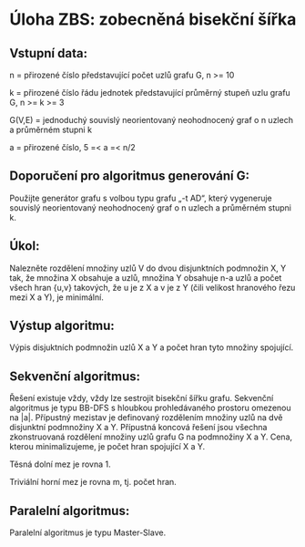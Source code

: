 # Úloha ZBS: zobecněná bisekční šířka

## Vstupní data:

n = přirozené číslo představující počet uzlů grafu G, n >= 10

k = přirozené číslo řádu jednotek představující průměrný stupeň uzlu grafu G, n >= k >= 3

G(V,E) = jednoduchý souvislý neorientovaný neohodnocený graf o n uzlech a průměrném stupni k

a = přirozené číslo, 5 =< a =< n/2

## Doporučení pro algoritmus generování G:

Použijte generátor grafu s volbou typu grafu „-t AD“, který vygeneruje souvislý neorientovaný neohodnocený graf o n uzlech a průměrném stupni k.

## Úkol:

Nalezněte rozdělení množiny uzlů V do dvou disjunktních podmnožin X, Y tak, že množina X obsahuje a uzlů, množina Y obsahuje n-a uzlů a počet všech hran {u,v} takových, že u je z X a v je z Y (čili velikost hranového řezu mezi X a Y), je minimální.

## Výstup algoritmu:

Výpis disjuktních podmnožin uzlů X a Y a počet hran tyto množiny spojující.

## Sekvenční algoritmus:

Řešení existuje vždy, vždy lze sestrojit bisekční šířku grafu. Sekvenční algoritmus je typu BB-DFS s hloubkou prohledávaného prostoru omezenou na |a|. Přípustný mezistav je definovaný rozdělením množiny uzlů na dvě disjunktní podmnožiny X a Y. Přípustná koncová řešení jsou všechna zkonstruovaná rozdělení množiny uzlů grafu G na podmnožiny X a Y. Cena, kterou minimalizujeme, je počet hran spojující X a Y.

Těsná dolní mez je rovna 1.

Triviální horní mez je rovna m, tj. počet hran.

## Paralelní algoritmus:

Paralelní algoritmus je typu Master-Slave.
